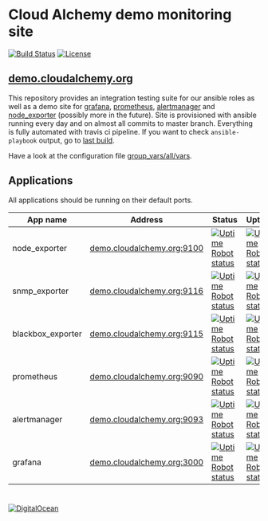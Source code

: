 # Cloud Alchemy demo monitoring site

[![Build Status](https://travis-ci.org/cloudalchemy/demo-site.svg?branch=master)](https://travis-ci.org/cloudalchemy/demo-site) [![License](https://img.shields.io/badge/license-MIT%20License-brightgreen.svg)](https://opensource.org/licenses/MIT)

## [demo.cloudalchemy.org](http://demo.cloudalchemy.org:3000/dashboard/db/node-exporter-full?refresh=1m&orgId=1)

This repository provides an integration testing suite for our ansible roles as well as a demo site for [grafana](https://github.com/grafana/grafana), [prometheus](https://github.com/prometheus/prometheus), [alertmanager](https://github.com/prometheus/alertmanager) and [node_exporter](https://github.com/prometheus/node_exporter) (possibly more in the future).
Site is provisioned with ansible running every day and on almost all commits to master branch. Everything is fully automated with travis ci pipeline. If you want to check `ansible-playbook` output, go to [last build](https://travis-ci.org/cloudalchemy/demo-site).

Have a look at the configuration file [group_vars/all/vars](group_vars/all/vars).

## Applications

All applications should be running on their default ports.

| App name          | Address                                                         | Status |  Uptime  |
|-------------------|-----------------------------------------------------------------|--------|----------|
| node_exporter     | [demo.cloudalchemy.org:9100](http://demo.cloudalchemy.org:9100) | [![Uptime Robot status](https://img.shields.io/uptimerobot/status/m779739001-48f8ed6c3aa6f23da1ec11e2.svg)](http://demo.cloudalchemy.org:9100) | [![Uptime Robot status](https://img.shields.io/uptimerobot/ratio/7/m779739001-48f8ed6c3aa6f23da1ec11e2.svg)](http://demo.cloudalchemy.org:9100) |
| snmp_exporter     | [demo.cloudalchemy.org:9116](http://demo.cloudalchemy.org:9116) | [![Uptime Robot status](https://img.shields.io/uptimerobot/status/m779739006-f784bd36e07d328bfacb6d17.svg)](http://demo.cloudalchemy.org:9116) | [![Uptime Robot status](https://img.shields.io/uptimerobot/ratio/7/m779739006-f784bd36e07d328bfacb6d17.svg)](http://demo.cloudalchemy.org:9116) |
| blackbox_exporter | [demo.cloudalchemy.org:9115](http://demo.cloudalchemy.org:9115) | [![Uptime Robot status](https://img.shields.io/uptimerobot/status/m779739004-8447f4012a129e08df4db247.svg)](http://demo.cloudalchemy.org:9115) | [![Uptime Robot status](https://img.shields.io/uptimerobot/ratio/7/m779739004-8447f4012a129e08df4db247.svg)](http://demo.cloudalchemy.org:9115) |
| prometheus        | [demo.cloudalchemy.org:9090](http://demo.cloudalchemy.org:9090) | [![Uptime Robot status](https://img.shields.io/uptimerobot/status/m779739002-6049a4d9177bdf92d7dce7d9.svg)](http://demo.cloudalchemy.org:9190) | [![Uptime Robot status](https://img.shields.io/uptimerobot/ratio/7/m779739002-6049a4d9177bdf92d7dce7d9.svg)](http://demo.cloudalchemy.org:9190) |
| alertmanager      | [demo.cloudalchemy.org:9093](http://demo.cloudalchemy.org:9093) | [![Uptime Robot status](https://img.shields.io/uptimerobot/status/m779739005-687f76da143b768d378502f8.svg)](http://demo.cloudalchemy.org:9193) | [![Uptime Robot status](https://img.shields.io/uptimerobot/ratio/7/m779739005-687f76da143b768d378502f8.svg)](http://demo.cloudalchemy.org:9193) |
| grafana           | [demo.cloudalchemy.org:3000](http://demo.cloudalchemy.org:3000) | [![Uptime Robot status](https://img.shields.io/uptimerobot/status/m779739003-21ce43d565a95d31564b438d.svg)](http://demo.cloudalchemy.org:3000) | [![Uptime Robot status](https://img.shields.io/uptimerobot/ratio/7/m779739003-21ce43d565a95d31564b438d.svg)](http://demo.cloudalchemy.org:3000) |

# 

[![DigitalOcean](https://www.digitalocean.com/assets/media/logos-badges/png/DO_Powered_by_Badge_blue-fe4c6688.png)](https://digitalocean.com)
